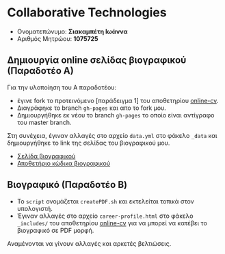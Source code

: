 # Collaborative Technologies

*  Ονοματεπώνυμο: **Σιακαμπέτη Ιωάννα**
*  Αριθμός Μητρώου: **1075725**


## Δημιουργία online σελίδας βιογραφικού (Παραδοτέο Α)

Για την υλοποίηση του Α παραδοτέου:

*  έγινε fork το προτεινόμενο [παράδειγμα 1] του αποθετηρίου [online-cv](https://github.com/sharu725/online-cv).
*  Διαγράφηκε το branch `gh-pages` και απο το fork μου.
*  Δημιουργήθηκε εκ νέου το branch `gh-pages` το οποίο είναι αντίγραφο του master branch.

Στη συνέχεια, έγιναν αλλαγές στο αρχείο `data.yml` στο φάκελο `_data` και δημιουργήθηκε το link της σελίδας του βιογραφικού μου.

*  [Σελίδα βιογραφικού](https://up1075725.github.io/online-cv/)
*  [Αποθετήριο κώδικα βιογραφικού](https://github.com/up1075725/online-cv)

## Βιογραφικό (Παραδοτέο B)

*  Το `script` ονομάζεται `createPDF.sh` και εκτελείται τοπικά στον υπολογιστή.
*  Έγιναν αλλαγές στο αρχείο `career-profile.html` στο φάκελο `_includes/` του αποθετηρίου [online-cv](https://github.com/sharu725/online-cv) για να μπορεί να κατέβει το βιογραφικό σε PDF μορφή.

Αναμένονται να γίνουν αλλαγές και αρκετές βελτιώσεις.
